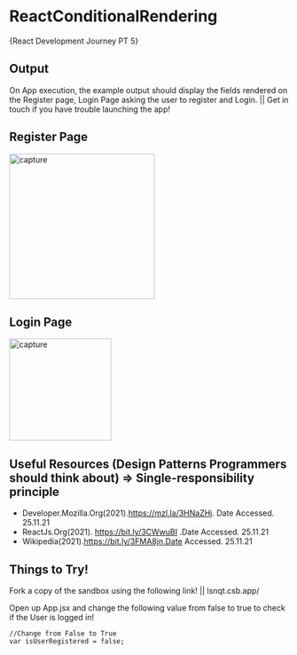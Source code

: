 # ReactConditionalRendering
{React Development Journey PT 5}

## Output 

On App execution, the example output should display the fields rendered on the Register page, Login Page asking the user to register and Login. || Get in touch if you have trouble launching the app!

## Register Page

<img width="262" alt="capture" src="https://user-images.githubusercontent.com/91548582/143484900-1f32e5f7-454b-407c-97ec-bce34207cd83.PNG">


## Login Page

<img width="184" alt="capture" src="https://user-images.githubusercontent.com/91548582/143486660-f21e0f58-0e88-4f22-ba04-25397e7dfa22.PNG">

## Useful Resources (Design Patterns Programmers should think about) => Single-responsibility principle

* Developer.Mozilla.Org(2021).https://mzl.la/3HNaZHj. Date Accessed. 25.11.21
* ReactJs.Org(2021). https://bit.ly/3CWwuBI .Date Accessed. 25.11.21
* Wikipedia(2021).https://bit.ly/3FMA8jn.Date Accessed. 25.11.21

## Things to Try!

Fork a copy of the sandbox using the following link! || lsnqt.csb.app/ 

Open up App.jsx and change the following value from false to true to check if the User is logged in!

```
//Change from False to True
var isUserRegistered = false;

```
